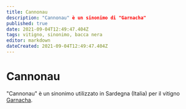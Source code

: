 ```yaml
---
title: Cannonau
description: "Cannonau" è un sinonimo di "Garnacha"
published: true
date: 2021-09-04T12:49:47.404Z
tags: vitigno, sinonimo, bacca nera
editor: markdown
dateCreated: 2021-09-04T12:49:47.404Z
---
```


# Cannonau
"Cannonau" è un sinonimo utilizzato in Sardegna (Italia) per il vitigno [Garnacha](/vitigni/bacca-nera/Garnacha).